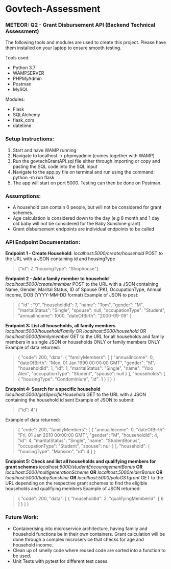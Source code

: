 # Govtech-Assessment
### METEOR: Q2 - Grant Disbursement API (Backend Technical Assessment)

The following tools and modules are used to create this project. Please have them installed on your laptop to ensure smooth testing.

Tools used:
- Python 3.7
- WAMPSERVER
- PHPMyAdmin
- Postman
- MySQL

Modules:
- Flask
- SQLAlchemy
- flask_cors
- datetime

### Setup Instructions:
1. Start and have WAMP running
2. Navigate to localhost -> phpmyadmin (comes together with WAMP)
3. Run the govtechGrantAPI.sql file either through importing or copy and pasting the SQL code into the SQL input
4. Navigate to the app.py file on terminal and run using the command: python -m run flask
5. The app will start on port 5000. Testing can then be done on Postman.

### Assumptions:
- A household can contain 0 people, but will not be considered for grant schemes.
- Age calculation is considered down to the day (e.g 8 month and 1 day old baby will not be considered for the Baby Sunshine grant)
- Grant disbursement endpoints are individual endpoints to be called 

### API Endpoint Documentation:
**Endpoint 1 - Create Household**:
_localhost:5000/create/household_
POST to the URL with a JSON containing id and housingType
> {"id": 7, "housingType": "Shophouse"}

**Endpoint 2 - Add a family member to household**
_localhost:5000/create/member_
POST to the URL with a JSON containing Name, Gender, Marital Status, ID of Spouse (PK), OccupationType, Annual Income, DOB (YYYY-MM-DD format)
Example of JSON to post:
> {
    "id" : "9",
    "householdId": 7,
    "name": "Tom",
    "gender": "M",
    "maritalStatus": "Single",
    "spouse": null,
    "occupationType": "Student",
    "annualIncome": 1000,
    "dateOfBirth": "2000-09-09"
}

**Endpoint 3: List all households, all family members**
_localhost:5000/householdFamily_ OR _localhost:5000/household_ OR _localhost:5000/familymember_
GET to the URL for all households and family members in a single JSON or households ONLY or family members ONLY
Example of data returned:
> {
    "code": 200,
    "data": {
        "familyMembers": [
            {
                "annualIncome": 0,
                "dateOfBirth": "Mon, 01 Jan 1990 00:00:00 GMT",
                "gender": "M",
                "householdId": 1,
                "id": 1,
                "maritalStatus": "Single",
                "name": "Yolo Alex",
                "occupationType": "Student",
                "spouse": null
            }
        ],
        "households": [
            {
                "housingType": "Condominium",
                "id": 1
            }
            ]
    }
}

**Endpoint 4: Search for a specific household** 
_localhost:5000/getSpecificHousehold_
GET to the URL with a JSON containing the household id sent
Example of JSON to submit:
> {"id": 4"} 


Example of data returned:
> {
    "code": 200,
    "familyMembers": [
        {
            "annualIncome": 0,
            "dateOfBirth": "Fri, 01 Jan 2010 00:00:00 GMT",
            "gender": "M",
            "householdId": 4,
            "id": 4,
            "maritalStatus": "Single",
            "name": "StudentBonus",
            "occupationType": "Student",
            "spouse": null
        }
    ],
    "household": {
        "housingType": "Mansion",
        "id": 4
    }
}

**Endpoint 5: Check and list all households and qualifying members for grant schemes**
_localhost:5000/studentEncouragementBonus_ **OR** _localhost:5000/multigenerationScheme_ **OR** _localhost:5000/elderBonus_ **OR** _localhost:5000/babySunshine_ **OR** _localhost:5000/yoloGSTgrant_
GET to the URL depending on the respective grant schemes to find the eligible households and qualifying members
Example of JSON returned:
> {
    "code": 200,
    "data": [
        {
            "householdId": 2,
            "qualifyingMemberId": [
                6
            ]
        }
    ]
}

### Future Work:
- Containerising into microservice architecture, having family and household functions be in their own containers. Grant calculation will be done through a complex microservice that checks for age and household income.
- Clean up of smelly code where reused code are sorted into a function to be used.
- Unit Tests with pytest for different test cases.
